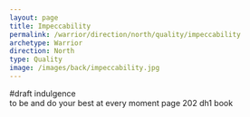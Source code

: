 ```yaml
---
layout: page
title: Impeccability
permalink: /warrior/direction/north/quality/impeccability
archetype: Warrior
direction: North
type: Quality
image: /images/back/impeccability.jpg
---
```

#draft indulgence  
to be and do your best at every moment page 202 dh1 book
